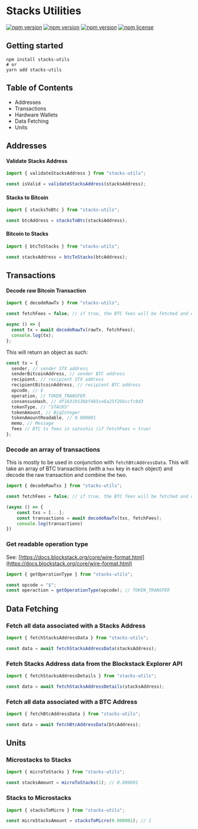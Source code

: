 # Stacks Utilities

[![npm version](https://img.shields.io/bundlephobia/minzip/stacks-utils.svg)](https://npmjs.com/stacks-utils)
[![npm version](https://img.shields.io/npm/dm/stacks-utils.svg)](https://npmjs.com/stacks-utils)
[![npm version](https://img.shields.io/npm/v/stacks-utils.svg)](https://npmjs.com/stacks-utils)
[![npm license](https://img.shields.io/npm/l/stacks-utils.svg)](https://npmjs.com/stacks-utils)

## Getting started

```
npm install stacks-utils
# or
yarn add stacks-utils
```

## Table of Contents

- Addresses
- Transactions
- Hardware Wallets
- Data Fetching
- Units

## Addresses

#### Validate Stacks Address

```jsx
import { validateStacksAddress } from "stacks-utils";

const isValid = validateStacksAddress(stacksAddress);
```

#### Stacks to Bitcoin

```jsx
import { stacksToBtc } from "stacks-utils";

const btcAddress = stacksToBtc(stacksAddress);
```

#### Bitcoin to Stacks

```jsx
import { btcToStacks } from "stacks-utils";

const stacksAddress = btcToStacks(btcAddress);
```

## Transactions

#### Decode raw Bitcoin Transaction

```jsx
import { decodeRawTx } from "stacks-utils";

const fetchFees = false; // if true, the BTC fees will be fetched and calculated

async () => {
  const tx = await decodeRawTx(rawTx, fetchFees);
  console.log(tx);
};
```

This will return an object as such:

```jsx
const tx = {
  sender, // sender STX address
  senderBitcoinAddress, // sender BTC address
  recipient, // recipient STX address
  recipientBitcoinAddress, // recipient BTC address
  opcode, // $
  operation, // TOKEN_TRANSFER
  consensusHash, // df1631913bbf485ce6a25f26bccfc8d3
  tokenType, // "STACKS"
  tokenAmount, // BigInteger
  tokenAmountReadable, // 0.000001
  memo, // Message
  fees // BTC tx fees in satoshis (if fetchFees = true)
};
```

### Decode an array of transactions

This is mostly to be used in conjunction with `fetchBtcAddressData`. This will take an array of BTC transactions (with a `hex` key in each object) and decode the raw transaction and combine the two.

```jsx
import { decodeRawTxs } from "stacks-utils";

const fetchFees = false; // if true, the BTC fees will be fetched and calculated

(async () => {
    const txs = [...];
    const transactions = await decodeRawTx(txs, fetchFees);
    console.log(transactions)
})
```

### Get readable operation type

See: [https://docs.blockstack.org/core/wire-format.html](https://docs.blockstack.org/core/wire-format.html)

```jsx
import { getOperationType } from "stacks-utils";

const opcode = "$";
const operaction = getOperationType(opcode); // TOKEN_TRANSFER
```

## Data Fetching

### Fetch all data associated with a Stacks Address

```jsx
import { fetchStacksAddressData } from "stacks-utils";

const data = await fetchStacksAddressData(stacksAddress);
```

### Fetch Stacks Address data from the Blockstack Explorer API

```jsx
import { fetchStacksAddressDetails } from "stacks-utils";

const data = await fetchStacksAddressDetails(stacksAddress);
```

### Fetch all data associated with a BTC Address

```jsx
import { fetchBtcAddressData } from "stacks-utils";

const data = await fetchBtcAddressData(btcAddress);
```

## Units

### Microstacks to Stacks

```jsx
import { microToStacks } from "stacks-utils";

const stacksAmount = microToStacks(1); // 0.000001
```

### Stacks to Microstacks

```jsx
import { stacksToMicro } from "stacks-utils";

const microStacksAmount = stacksToMicro(0.000001); // 1
```

